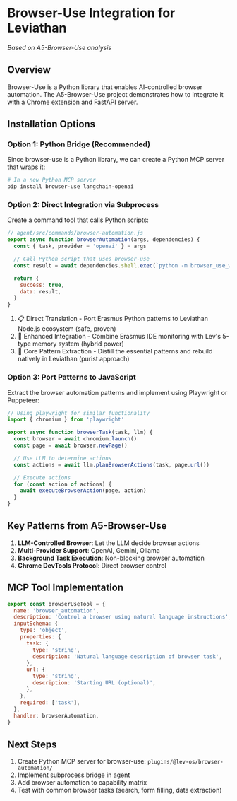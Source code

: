 # Browser-Use Integration for Leviathan

_Based on A5-Browser-Use analysis_

## Overview

Browser-Use is a Python library that enables AI-controlled browser automation. The A5-Browser-Use project demonstrates how to integrate it with a Chrome extension and FastAPI server.

## Installation Options

### Option 1: Python Bridge (Recommended)

Since browser-use is a Python library, we can create a Python MCP server that wraps it:

```bash
# In a new Python MCP server
pip install browser-use langchain-openai
```

### Option 2: Direct Integration via Subprocess

Create a command tool that calls Python scripts:

```javascript
// agent/src/commands/browser-automation.js
export async function browserAutomation(args, dependencies) {
  const { task, provider = 'openai' } = args

  // Call Python script that uses browser-use
  const result = await dependencies.shell.exec(`python -m browser_use_wrapper "${task}" --provider ${provider}`)

  return {
    success: true,
    data: result,
  }
}
```

1. 📋 Direct Translation - Port Erasmus Python patterns to Leviathan Node.js ecosystem (safe, proven)
2. 🎯 Enhanced Integration - Combine Erasmus IDE monitoring with Lev's 5-type memory system (hybrid power)
3. 💎 Core Pattern Extraction - Distill the essential patterns and rebuild natively in Leviathan (purist approach)

### Option 3: Port Patterns to JavaScript

Extract the browser automation patterns and implement using Playwright or Puppeteer:

```javascript
// Using playwright for similar functionality
import { chromium } from 'playwright'

export async function browserTask(task, llm) {
  const browser = await chromium.launch()
  const page = await browser.newPage()

  // Use LLM to determine actions
  const actions = await llm.planBrowserActions(task, page.url())

  // Execute actions
  for (const action of actions) {
    await executeBrowserAction(page, action)
  }
}
```

## Key Patterns from A5-Browser-Use

1. **LLM-Controlled Browser**: Let the LLM decide browser actions
2. **Multi-Provider Support**: OpenAI, Gemini, Ollama
3. **Background Task Execution**: Non-blocking browser automation
4. **Chrome DevTools Protocol**: Direct browser control

## MCP Tool Implementation

```javascript
export const browserUseTool = {
  name: 'browser_automation',
  description: 'Control a browser using natural language instructions',
  inputSchema: {
    type: 'object',
    properties: {
      task: {
        type: 'string',
        description: 'Natural language description of browser task',
      },
      url: {
        type: 'string',
        description: 'Starting URL (optional)',
      },
    },
    required: ['task'],
  },
  handler: browserAutomation,
}
```

## Next Steps

1. Create Python MCP server for browser-use: `plugins/@lev-os/browser-automation/`
2. Implement subprocess bridge in agent
3. Add browser automation to capability matrix
4. Test with common browser tasks (search, form filling, data extraction)
